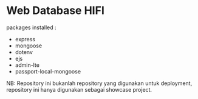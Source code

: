 # Web Database HIFI

packages installed : 
- express
- mongoose
- dotenv
- ejs
- admin-lte
- passport-local-mongoose


NB: Repository ini bukanlah repository yang digunakan untuk deployment, repository ini hanya digunakan sebagai showcase project.